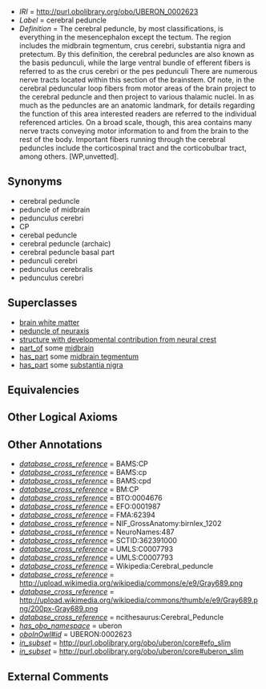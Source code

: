  * *IRI* = http://purl.obolibrary.org/obo/UBERON_0002623
 * *Label* = cerebral peduncle
 * *Definition* = The cerebral peduncle, by most classifications, is everything in the mesencephalon except the tectum. The region includes the midbrain tegmentum, crus cerebri, substantia nigra and pretectum. By this definition, the cerebral peduncles are also known as the basis pedunculi, while the large ventral bundle of efferent fibers is referred to as the crus cerebri or the pes pedunculi There are numerous nerve tracts located within this section of the brainstem. Of note, in the cerebral peduncular loop fibers from motor areas of the brain project to the cerebral peduncle and then project to various thalamic nuclei. In as much as the peduncles are an anatomic landmark, for details regarding the function of this area interested readers are referred to the individual referenced articles. On a broad scale, though, this area contains many nerve tracts conveying motor information to and from the brain to the rest of the body. Important fibers running through the cerebral peduncles include the corticospinal tract and the corticobulbar tract, among others. [WP,unvetted].

## Synonyms

 * cerebral peduncle
 * peduncle of midbrain
 * pedunculus cerebri
 * CP
 * cerebal peduncle
 * cerebral peduncle (archaic)
 * cerebral peduncle basal part
 * pedunculi cerebri
 * pedunculus cerebralis
 * pedunculus cerebri

## Superclasses

 * [brain white matter](../../UBERON/44/UBERON_0003544.md)
 * [peduncle of neuraxis](../../UBERON/17/UBERON_0007417.md)
 * [structure with developmental contribution from neural crest](../../UBERON/14/UBERON_0010314.md)
 * [part_of](../../BFO/50/BFO_0000050.md) some [midbrain](../../UBERON/91/UBERON_0001891.md)
 * [has_part](../../BFO/51/BFO_0000051.md) some [midbrain tegmentum](../../UBERON/43/UBERON_0001943.md)
 * [has_part](../../BFO/51/BFO_0000051.md) some [substantia nigra](../../UBERON/38/UBERON_0002038.md)

## Equivalencies


## Other Logical Axioms


## Other Annotations

 * *[database_cross_reference](../../ef/oboInOwl#hasDbXref.md)* = BAMS:CP
 * *[database_cross_reference](../../ef/oboInOwl#hasDbXref.md)* = BAMS:cp
 * *[database_cross_reference](../../ef/oboInOwl#hasDbXref.md)* = BAMS:cpd
 * *[database_cross_reference](../../ef/oboInOwl#hasDbXref.md)* = BM:CP
 * *[database_cross_reference](../../ef/oboInOwl#hasDbXref.md)* = BTO:0004676
 * *[database_cross_reference](../../ef/oboInOwl#hasDbXref.md)* = EFO:0001987
 * *[database_cross_reference](../../ef/oboInOwl#hasDbXref.md)* = FMA:62394
 * *[database_cross_reference](../../ef/oboInOwl#hasDbXref.md)* = NIF_GrossAnatomy:birnlex_1202
 * *[database_cross_reference](../../ef/oboInOwl#hasDbXref.md)* = NeuroNames:487
 * *[database_cross_reference](../../ef/oboInOwl#hasDbXref.md)* = SCTID:362391000
 * *[database_cross_reference](../../ef/oboInOwl#hasDbXref.md)* = UMLS:C0007793
 * *[database_cross_reference](../../ef/oboInOwl#hasDbXref.md)* = UMLS:C0007793
 * *[database_cross_reference](../../ef/oboInOwl#hasDbXref.md)* = Wikipedia:Cerebral_peduncle
 * *[database_cross_reference](../../ef/oboInOwl#hasDbXref.md)* = http://upload.wikimedia.org/wikipedia/commons/e/e9/Gray689.png
 * *[database_cross_reference](../../ef/oboInOwl#hasDbXref.md)* = http://upload.wikimedia.org/wikipedia/commons/thumb/e/e9/Gray689.png/200px-Gray689.png
 * *[database_cross_reference](../../ef/oboInOwl#hasDbXref.md)* = ncithesaurus:Cerebral_Peduncle
 * *[has_obo_namespace](../../ce/oboInOwl#hasOBONamespace.md)* = uberon
 * *[oboInOwl#id](../../id/oboInOwl#id.md)* = UBERON:0002623
 * *[in_subset](../../et/oboInOwl#inSubset.md)* = http://purl.obolibrary.org/obo/uberon/core#efo_slim
 * *[in_subset](../../et/oboInOwl#inSubset.md)* = http://purl.obolibrary.org/obo/uberon/core#uberon_slim

## External Comments

